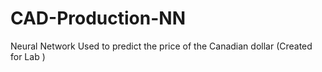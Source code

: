 # CAD-Production-NN
Neural Network Used to predict the price of the Canadian dollar (Created for Lab )
